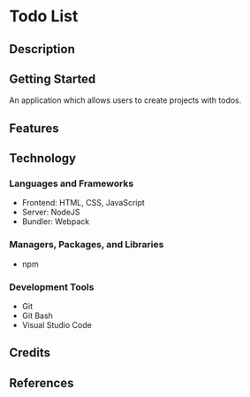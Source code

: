 # Todo List

## Description

## Getting Started

An application which allows users to create projects with todos.

## Features

## Technology

### Languages and Frameworks

- Frontend: HTML, CSS, JavaScript
- Server: NodeJS
- Bundler: Webpack

### Managers, Packages, and Libraries

- npm

### Development Tools

- Git
- Git Bash
- Visual Studio Code

## Credits

## References
